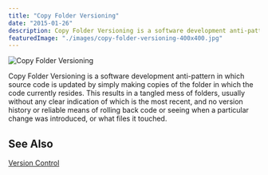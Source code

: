 ```yaml
---
title: "Copy Folder Versioning"
date: "2015-01-26"
description: Copy Folder Versioning is a software development anti-pattern in which source code is updated by simply making copies of the folder in which the code currently resides.
featuredImage: "./images/copy-folder-versioning-400x400.jpg"
---
```


![Copy Folder Versioning](images/copy-folder-versioning-400x400.jpg)

Copy Folder Versioning is a software development anti-pattern in which source code is updated by simply making copies of the folder in which the code currently resides. This results in a tangled mess of folders, usually without any clear indication of which is the most recent, and no version history or reliable means of rolling back code or seeing when a particular change was introduced, or what files it touched.

## See Also

[Version Control](/tools/version-control)
